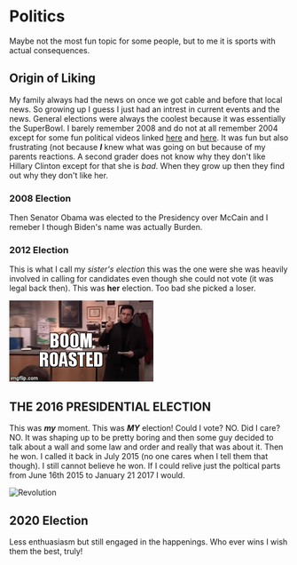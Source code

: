# Politics
  Maybe not the most fun topic for some people, but to me it is sports with actual consequences.
  
## Origin of Liking
  My family always had the news on once we got cable and before that local news. So growing up I guess I just had an intrest in current events and the news. General elections were always the coolest because it was essentially the SuperBowl. I barely remember 2008 and do not at all remember 2004 except for some fun political videos linked [here](https://www.youtube.com/watch?v=z8Q-sRdV7SY) and [here](https://www.youtube.com/watch?v=hE8V22unwRo). It was fun but also frustrating (not because **_I_** knew what was going on but because of my parents reactions. A second grader does not know why they don't like Hillary Clinton except for that she is _bad_. When they grow up then they find out why they don't like her. 
  ### 2008 Election
  Then Senator Obama was elected to the Presidency over McCain and I remeber I though Biden's name was actually Burden.
  ### 2012 Election
  This is what I call my _sister's election_ this was the one were she was heavily involved in calling for candidates even though she could not vote (it was legal back then). This was **her** election. Too bad she picked a loser. 

![boom roasted](boomroasted.gif)

## THE 2016 PRESIDENTIAL ELECTION
This was **_my_** moment. This was **_MY_** election! Could I vote? NO. Did I care? NO. It was shaping up to be pretty boring and then some guy decided to talk about a wall and some law and order and really that was about it. Then he won. I called it back in July 2015 (no one cares when I tell them that though). I still cannot believe he won. If I could relive just the poltical parts from June 16th 2015 to January 21 2017 I would. 

![Revolution](https://i.imgur.com/7drHiqr.gif)

## 2020 Election
Less enthuasiasm but still engaged in the happenings. Who ever wins I wish them the best, truly!

